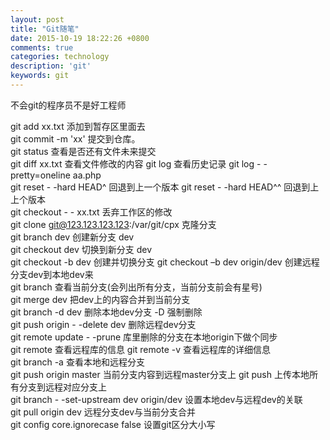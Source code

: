 ```yaml
---
layout: post
title: "Git随笔"
date: 2015-10-19 18:22:26 +0800
comments: true
categories: technology
description: 'git'
keywords: git
---
```

不会git的程序员不是好工程师
<!--more-->

git add xx.txt  添加到暂存区里面去  
git commit -m 'xx' 提交到仓库。  
git status  查看是否还有文件未来提交  
git diff xx.txt  查看文件修改的内容 
git log  查看历史记录  git log - -pretty=oneline aa.php  
git reset - -hard HEAD^  回退到上一个版本  git reset - -hard HEAD^^ 回退到上上个版本  
git checkout - - xx.txt  丢弃工作区的修改  
git clone git@123.123.123.123:/var/git/cpx  克隆分支  
git branch dev  创建新分支 dev  
git checkout dev 切换到新分支 dev  
git checkout -b dev 创建并切换分支  git checkout  –b dev origin/dev  创建远程分支dev到本地dev来  
git branch 查看当前分支(会列出所有分支，当前分支前会有星号)  
git merge dev  把dev上的内容合并到当前分支  
git branch -d dev 删除本地dev分支  -D 强制删除  
git push origin - -delete dev  删除远程dev分支  
git remote update - -prune  库里删除的分支在本地origin下做个同步  
git remote  查看远程库的信息 git remote -v 查看远程库的详细信息  
git branch -a 查看本地和远程分支  
git push origin master 当前分支内容到远程master分支上  git push 上传本地所有分支到远程对应分支上  
git branch - -set-upstream dev origin/dev  设置本地dev与远程dev的关联  
git pull origin dev  远程分支dev与当前分支合并  
git config core.ignorecase false  设置git区分大小写  
